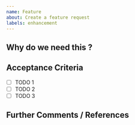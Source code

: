 ```yaml
---
name: Feature
about: Create a feature request
labels: enhancement
---
```



## Why do we need this ?

<!-- A clear and concise description of what is the feature and why you need it ? -->

## Acceptance Criteria

<!-- Add Acceptance Criteria to merge a pull request to add this feature. -->

- [ ] TODO 1
- [ ] TODO 2
- [ ] TODO 3

## Further Comments / References

<!-- Any additional comments for this . -->
<!-- Add References to similar features provided by any other platform(if possible)  -->
